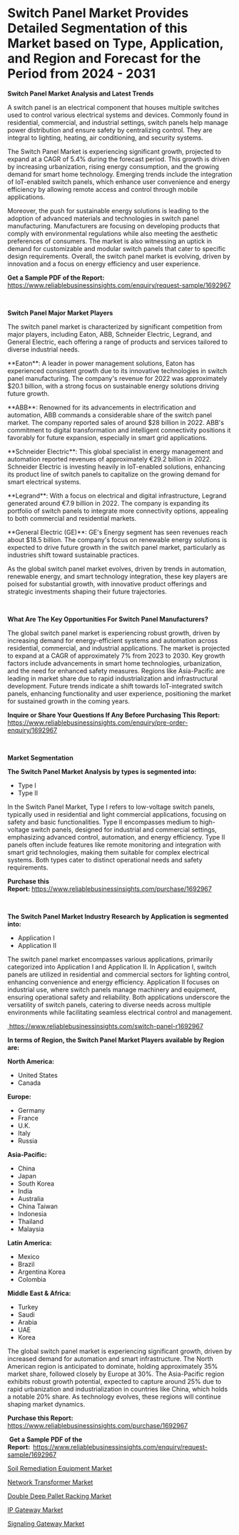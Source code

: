 <p><h1>Switch Panel Market Provides Detailed Segmentation of this Market based on Type, Application, and Region and Forecast for the Period from 2024 - 2031</h1></p><p><strong>Switch Panel Market Analysis and Latest Trends</strong></p>
<p><p>A switch panel is an electrical component that houses multiple switches used to control various electrical systems and devices. Commonly found in residential, commercial, and industrial settings, switch panels help manage power distribution and ensure safety by centralizing control. They are integral to lighting, heating, air conditioning, and security systems.</p><p>The Switch Panel Market is experiencing significant growth, projected to expand at a CAGR of 5.4% during the forecast period. This growth is driven by increasing urbanization, rising energy consumption, and the growing demand for smart home technology. Emerging trends include the integration of IoT-enabled switch panels, which enhance user convenience and energy efficiency by allowing remote access and control through mobile applications.</p><p>Moreover, the push for sustainable energy solutions is leading to the adoption of advanced materials and technologies in switch panel manufacturing. Manufacturers are focusing on developing products that comply with environmental regulations while also meeting the aesthetic preferences of consumers. The market is also witnessing an uptick in demand for customizable and modular switch panels that cater to specific design requirements. Overall, the switch panel market is evolving, driven by innovation and a focus on energy efficiency and user experience.</p></p>
<p><strong>Get a Sample PDF of the Report:&nbsp;</strong> <a href="https://www.reliablebusinessinsights.com/enquiry/request-sample/1692967?utm_campaign=1611&utm_medium=2&utm_source=Github&utm_content=ia&utm_term=20102024&utm_id=switch-panel">https://www.reliablebusinessinsights.com/enquiry/request-sample/1692967</a></p>
<p>&nbsp;</p>
<p><strong>Switch Panel Major Market Players</strong></p>
<p><p>The switch panel market is characterized by significant competition from major players, including Eaton, ABB, Schneider Electric, Legrand, and General Electric, each offering a range of products and services tailored to diverse industrial needs.</p><p>**Eaton**: A leader in power management solutions, Eaton has experienced consistent growth due to its innovative technologies in switch panel manufacturing. The company's revenue for 2022 was approximately $20.1 billion, with a strong focus on sustainable energy solutions driving future growth.</p><p>**ABB**: Renowned for its advancements in electrification and automation, ABB commands a considerable share of the switch panel market. The company reported sales of around $28 billion in 2022. ABB's commitment to digital transformation and intelligent connectivity positions it favorably for future expansion, especially in smart grid applications.</p><p>**Schneider Electric**: This global specialist in energy management and automation reported revenues of approximately €29.2 billion in 2022. Schneider Electric is investing heavily in IoT-enabled solutions, enhancing its product line of switch panels to capitalize on the growing demand for smart electrical systems.</p><p>**Legrand**: With a focus on electrical and digital infrastructure, Legrand generated around €7.9 billion in 2022. The company is expanding its portfolio of switch panels to integrate more connectivity options, appealing to both commercial and residential markets.</p><p>**General Electric (GE)**: GE's Energy segment has seen revenues reach about $18.5 billion. The company's focus on renewable energy solutions is expected to drive future growth in the switch panel market, particularly as industries shift toward sustainable practices.</p><p>As the global switch panel market evolves, driven by trends in automation, renewable energy, and smart technology integration, these key players are poised for substantial growth, with innovative product offerings and strategic investments shaping their future trajectories.</p></p>
<p>&nbsp;</p>
<p><strong>What Are The Key Opportunities For Switch Panel Manufacturers?</strong></p>
<p><p>The global switch panel market is experiencing robust growth, driven by increasing demand for energy-efficient systems and automation across residential, commercial, and industrial applications. The market is projected to expand at a CAGR of approximately 7% from 2023 to 2030. Key growth factors include advancements in smart home technologies, urbanization, and the need for enhanced safety measures. Regions like Asia-Pacific are leading in market share due to rapid industrialization and infrastructural development. Future trends indicate a shift towards IoT-integrated switch panels, enhancing functionality and user experience, positioning the market for sustained growth in the coming years.</p></p>
<p><strong>Inquire or Share Your Questions If Any Before Purchasing This Report:</strong> <a href="https://www.reliablebusinessinsights.com/enquiry/pre-order-enquiry/1692967?utm_campaign=1611&utm_medium=2&utm_source=Github&utm_content=ia&utm_term=20102024&utm_id=switch-panel">https://www.reliablebusinessinsights.com/enquiry/pre-order-enquiry/1692967</a></p>
<p>&nbsp;</p>
<p><strong>Market Segmentation</strong></p>
<p><strong>The Switch Panel Market Analysis by types is segmented into:</strong></p>
<p><ul><li>Type I</li><li>Type II</li></ul></p>
<p><p>In the Switch Panel Market, Type I refers to low-voltage switch panels, typically used in residential and light commercial applications, focusing on safety and basic functionalities. Type II encompasses medium to high-voltage switch panels, designed for industrial and commercial settings, emphasizing advanced control, automation, and energy efficiency. Type II panels often include features like remote monitoring and integration with smart grid technologies, making them suitable for complex electrical systems. Both types cater to distinct operational needs and safety requirements.</p></p>
<p><strong>Purchase this Report:&nbsp;</strong><a href="https://www.reliablebusinessinsights.com/purchase/1692967?utm_campaign=1611&utm_medium=2&utm_source=Github&utm_content=ia&utm_term=20102024&utm_id=switch-panel">https://www.reliablebusinessinsights.com/purchase/1692967</a></p>
<p>&nbsp;</p>
<p><strong>The Switch Panel Market Industry Research by Application is segmented into:</strong></p>
<p><ul><li>Application I</li><li>Application II</li></ul></p>
<p><p>The switch panel market encompasses various applications, primarily categorized into Application I and Application II. In Application I, switch panels are utilized in residential and commercial sectors for lighting control, enhancing convenience and energy efficiency. Application II focuses on industrial use, where switch panels manage machinery and equipment, ensuring operational safety and reliability. Both applications underscore the versatility of switch panels, catering to diverse needs across multiple environments while facilitating seamless electrical control and management.</p></p>
<p><a href="https://www.reliablebusinessinsights.com/switch-panel-r1692967?utm_campaign=1611&utm_medium=2&utm_source=Github&utm_content=ia&utm_term=20102024&utm_id=switch-panel">&nbsp;https://www.reliablebusinessinsights.com/switch-panel-r1692967</a></p>
<p><strong>In terms of Region, the Switch Panel Market Players available by Region are:</strong></p>
<p>
    <p> <strong> North America: </strong>
        <ul>
            <li>United States</li>
            <li>Canada</li>
        </ul>
        </p> 
    <p> <strong> Europe: </strong>
        <ul>
            <li>Germany</li>
            <li>France</li>
            <li>U.K.</li>
            <li>Italy</li>
            <li>Russia</li>
        </ul>
        </p> 
    <p> <strong> Asia-Pacific: </strong>
        <ul>
            <li>China</li>
            <li>Japan</li>
            <li>South Korea</li>
            <li>India</li>
            <li>Australia</li>
            <li>China Taiwan</li>
            <li>Indonesia</li>
            <li>Thailand</li>
            <li>Malaysia</li>
        </ul>
        </p> 
    <p> <strong> Latin America: </strong>
        <ul>
            <li>Mexico</li>
            <li>Brazil</li>
            <li>Argentina Korea</li>
            <li>Colombia</li>
        </ul>
        </p> 
    <p> <strong> Middle East & Africa: </strong>
        <ul>
            <li>Turkey</li>
            <li>Saudi</li>
            <li>Arabia</li>
            <li>UAE</li>
            <li>Korea</li>
        </ul>
    </p>
    </p>
<p><p>The global switch panel market is experiencing significant growth, driven by increased demand for automation and smart infrastructure. The North American region is anticipated to dominate, holding approximately 35% market share, followed closely by Europe at 30%. The Asia-Pacific region exhibits robust growth potential, expected to capture around 25% due to rapid urbanization and industrialization in countries like China, which holds a notable 20% share. As technology evolves, these regions will continue shaping market dynamics.</p></p>
<p><strong>Purchase this Report: </strong><a href="https://www.reliablebusinessinsights.com/purchase/1692967?utm_campaign=1611&utm_medium=2&utm_source=Github&utm_content=ia&utm_term=20102024&utm_id=switch-panel">https://www.reliablebusinessinsights.com/purchase/1692967</a></p>
<p>&nbsp;<strong>Get a Sample PDF of the Report:&nbsp;&nbsp;</strong><a href="https://www.reliablebusinessinsights.com/enquiry/request-sample/1692967?utm_campaign=1611&utm_medium=2&utm_source=Github&utm_content=ia&utm_term=20102024&utm_id=switch-panel">https://www.reliablebusinessinsights.com/enquiry/request-sample/1692967</a></p>
<p><strong></strong></p>
<p><p><a href="https://www.linkedin.com/pulse/in-depth-soil-remediation-equipment-market-review-size-hpqbe?utm_campaign=1611&utm_medium=2&utm_source=Github&utm_content=ia&utm_term=20102024&utm_id=switch-panel">Soil Remediation Equipment Market</a></p><p><a href="https://www.linkedin.com/pulse/network-transformer-market-innovations-trends-comprehensive-jhgde?utm_campaign=1611&utm_medium=2&utm_source=Github&utm_content=ia&utm_term=20102024&utm_id=switch-panel">Network Transformer Market</a></p><p><a href="https://www.linkedin.com/pulse/navigating-global-double-deep-pallet-racking-market-landscape-yji2e?utm_campaign=1611&utm_medium=2&utm_source=Github&utm_content=ia&utm_term=20102024&utm_id=switch-panel">Double Deep Pallet Racking Market</a></p><p><a href="https://www.linkedin.com/pulse/exploring-ip-gateway-market-strategic-insights-growth-opportunities-0it6f?utm_campaign=1611&utm_medium=2&utm_source=Github&utm_content=ia&utm_term=20102024&utm_id=switch-panel">IP Gateway Market</a></p><p><a href="https://www.linkedin.com/pulse/mapping-signaling-gateway-market-trends-challenges-breakthroughs-lenrf?utm_campaign=1611&utm_medium=2&utm_source=Github&utm_content=ia&utm_term=20102024&utm_id=switch-panel">Signaling Gateway Market</a></p></p>